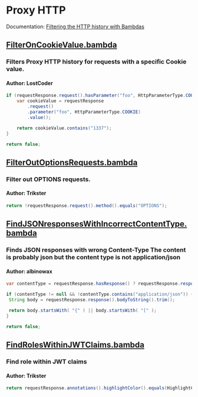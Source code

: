 # Proxy HTTP
Documentation: [Filtering the HTTP history with Bambdas](https://portswigger.net/burp/documentation/desktop/tools/proxy/http-history/bambdas)
## [FilterOnCookieValue.bambda](https://github.com/PortSwigger/bambdas/blob/main/Proxy/HTTP/FilterOnCookieValue.bambda)
### Filters Proxy HTTP history for requests with a specific Cookie value.
#### Author: LostCoder
```java
if (requestResponse.request().hasParameter("foo", HttpParameterType.COOKIE)) {
	var cookieValue = requestResponse
		.request()
		.parameter("foo", HttpParameterType.COOKIE)
		.value();

	return cookieValue.contains("1337");
}

return false;

```
## [FilterOutOptionsRequests.bambda](https://github.com/PortSwigger/bambdas/blob/main/Proxy/HTTP/FilterOutOptionsRequests.bambda)
### Filter out OPTIONS requests.
#### Author: Trikster
```java
return !requestResponse.request().method().equals("OPTIONS");

```
## [FindJSONresponsesWithIncorrectContentType.bambda](https://github.com/PortSwigger/bambdas/blob/main/Proxy/HTTP/FindJSONresponsesWithIncorrectContentType.bambda)
### Finds JSON responses with wrong Content-Type  The content is probably json but the content type is not application/json
#### Author: albinowax
```java
var contentType = requestResponse.hasResponse() ? requestResponse.response().headerValue("Content-Type") : null;

if (contentType != null && !contentType.contains("application/json")) {
 String body = requestResponse.response().bodyToString().trim();

 return body.startsWith( "{" ) || body.startsWith( "[" );
}

return false;

```
## [FindRolesWithinJWTClaims.bambda](https://github.com/PortSwigger/bambdas/blob/main/Proxy/HTTP/FindRolesWithinJWTClaims.bambda)
### Find role within JWT claims
#### Author: Trikster
```java
return requestResponse.annotations().highlightColor().equals(HighlightColor.CYAN);
```
